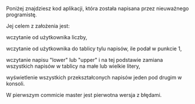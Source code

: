 Poniżej znajdziesz kod aplikacji, która została napisana przez nieuważnego programistę.

Jej celem z założenia jest:

wczytanie od użytkownika liczby,

wczytanie od użytkownika do tablicy tylu napisów, ile podał w punkcie 1,

wczytanie napisu "lower" lub "upper" i na tej podstawie zamiana wszystkich napisów w tablicy na małe lub wielkie litery,

wyświetlenie wszystkich przekształconych napisów jeden pod drugim w konsoli.

W pierwszym commicie master jest pierwotna wersja z błędami.
